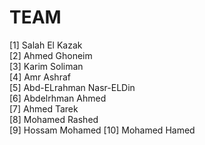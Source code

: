 # TEAM

[1] Salah El Kazak  
[2] Ahmed Ghoneim  
[3] Karim Soliman  
[4] Amr Ashraf  
[5] Abd-ELrahman Nasr-ELDin  
[6] Abdelrhman Ahmed  
[7] Ahmed Tarek  
[8] Mohamed Rashed  
[9] Hossam Mohamed
[10] Mohamed Hamed
